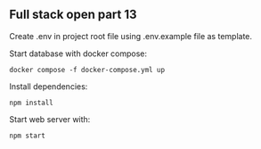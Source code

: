 ## Full stack open part 13

Create .env in project root file using .env.example file as template.

Start database with docker compose:

```
docker compose -f docker-compose.yml up
```

Install dependencies:

```
npm install
```

Start web server with:

```
npm start
```
